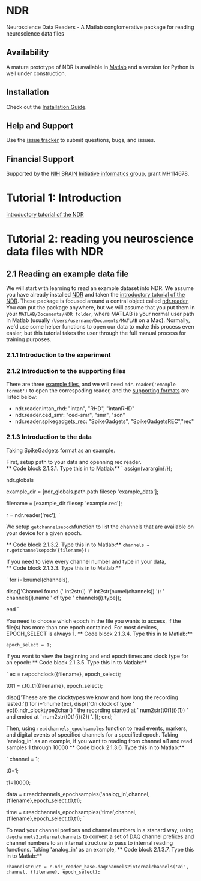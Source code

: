# NDR

Neuroscience Data Readers - A Matlab conglomerative package for reading neuroscience data files

## Availability
A mature prototype of NDR is available in [Matlab](https://github.com/VH-Lab/NDR-matlab/tree/main) and a version for Python is well under construction.

## Installation
Check out the [Installation Guide](https://vh-lab.github.io/NDI-matlab/installation/).

## Help and Support
Use the [issue tracker](https://github.com/VH-Lab/NDR-matlab/issues) to submit questions, bugs, and issues.

## Financial Support
Supported by the [NIH BRAIN Initiative informatics group](https://braininitiative.nih.gov/brain-programs/informatics), grant MH114678.


# Tutorial 1: Introduction
[introductory tutorial of the NDR](https://github.com/VH-Lab/NDR-matlab/blob/main/README.md)


# Tutorial 2: reading you neuroscience data files with NDR

## 2.1 Reading an example data file
We will start with learning to read an example dataset into NDR. We assume you have already installed [NDR](https://github.com/VH-Lab/NDR-matlab/tree/main) 
and taken the [introductory tutorial of the NDR](https://github.com/VH-Lab/NDR-matlab/blob/main/README.md). These package  is focused around a central object 
called [ndr.reader](https://github.com/VH-Lab/NDR-matlab/blob/main/%2Bndr/reader.m), You can put the package anywhere, but we will assume that you put them 
in your `MATLAB/Documents/NDR folder`, where MATLAB is your normal user path in Matlab (usually `/Users/username/Documents/MATLAB` on a Mac). Normally, we'd use 
some helper functions to open our data to make this process even easier, but this tutorial takes the user through the full manual process for training purposes.

### 2.1.1 Introduction to the experiment

### 2.1.2 Introduction to the supporting files 
There are three [example files](https://github.com/VH-Lab/NDR-matlab/tree/main/example_data), and we will need `ndr.reader('emample format')` to open the 
correspoding reader, and the [supporting formats](https://github.com/VH-Lab/NDR-matlab/blob/main/resource/ndr_reader_types.json) are listed below:

- ndr.reader.intan_rhd: "intan", "RHD", "intanRHD"
- ndr.reader.ced_smr: "ced-smr", "smr", "son"
- ndr.reader.spikegadgets_rec: "SpikeGadgets", "SpikeGadgetsREC","rec"

### 2.1.3 Introduction to the data

Taking SpikeGadgets format as an example.

First, setup path to your data and openning rec reader.  
** Code block 2.1.3.1. Type this in to Matlab:**
`
assign(varargin{:});

ndr.globals

example_dir = [ndr_globals.path.path filesep 'example_data'];

filename = [example_dir filesep 'example.rec'];

r = ndr.reader('rec');
`

We setup `getchannelsepoch`function to list the channels that are available on your device for a given epoch.

** Code block 2.1.3.2. Type this in to Matlab:**
`
channels = r.getchannelsepoch({filename});
`

If you need to view every channel number and type in your data,  
** Code block 2.1.3.3. Type this in to Matlab:**

`
for i=1:numel(channels),
  
  disp(['Channel found (' int2str(i) '/' int2str(numel(channels)) '): ' channels(i).name ' of type ' channels(i).type]);

end
`

You need to choose which epoch in the file you wants to access, if the file(s) has more than one epoch contained. For most devices, EPOCH_SELECT is always 1.
** Code block 2.1.3.4. Type this in to Matlab:**

`
epoch_select = 1; 
`

If you want to view the beginning and end epoch times and clock type for an epoch: 
** Code block 2.1.3.5. Type this in to Matlab:**

`
ec = r.epochclock({filename}, epoch_select);
 
t0t1 = r.t0_t1({filename}, epoch_select);

disp(['These are the clocktypes we know and how long the recording lasted:'])
	for i=1:numel(ec),
		disp(['On clock of type ' ec{i}.ndr_clocktype2char() ' the recording started at ' num2str(t0t1{i}(1)) ' and ended at ' num2str(t0t1{i}(2)) '.']);
	end;
	`
  
Then, using `readchannels_epochsamples` function to read events, markers, and digital events of specified channels for a specified epoch. 
Taking 'analog_in' as an example, if you want to reading from channel ai1 and read samples 1 through 10000
** Code block 2.1.3.6. Type this in to Matlab:**

`
channel = 1;

t0=1;

t1=10000;

data = r.readchannels_epochsamples('analog_in',channel,{filename},epoch_select,t0,t1);

time = r.readchannels_epochsamples('time',channel,{filename},epoch_select,t0,t1);
`

To read your channel prefixes and channel numbers in a stanard way, using `daqchannels2internalchannels` to convert a set of DAQ channel prefixes and channel 
numbers to an internal structure to pass to internal reading functions.
Taking 'analog_in' as an example,
** Code block 2.1.3.7. Type this in to Matlab:**

`
channelstruct = r.ndr_reader_base.daqchannels2internalchannels('ai', channel, {filename}, epoch_select);
`



